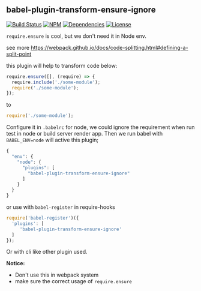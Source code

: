 ## babel-plugin-transform-ensure-ignore

[![Build Status](https://img.shields.io/travis/morlay/babel-plugin-transform-ensure-ignore.svg?style=flat-square)](https://travis-ci.org/morlay/babel-plugin-transform-ensure-ignore)
[![NPM](https://img.shields.io/npm/v/babel-plugin-transform-ensure-ignore.svg?style=flat-square)](https://npmjs.org/package/babel-plugin-transform-ensure-ignore)
[![Dependencies](https://img.shields.io/david/morlay/babel-plugin-transform-ensure-ignore.svg?style=flat-square)](https://david-dm.org/morlay/babel-plugin-transform-ensure-ignore)
[![License](https://img.shields.io/npm/l/babel-plugin-transform-ensure-ignore.svg?style=flat-square)](https://npmjs.org/package/babel-plugin-transform-ensure-ignore)


`require.ensure` is cool, but we don't need it in Node env.

see more <https://webpack.github.io/docs/code-splitting.html#defining-a-split-point>

this plugin will help to transform code below:

```js
require.ensure([], (require) => {
  require.include('./some-module');
  require('./some-module');
});
```

to
```js
require('./some-module');
```

Configure it in `.babelrc` for node, we could ignore the requirement when run test in node or build server render app.
Then we run babel with `BABEL_ENV=node` will active this plugin;


```js
{
  "env": {
    "node": {
      "plugins": [
        "babel-plugin-transform-ensure-ignore"
      ]
    }
  }
}
```

or use with `babel-register` in require-hooks

```js
require('babel-register')({
  'plugins': [
     'babel-plugin-transform-ensure-ignore'
  ]
});
```

Or with cli like other plugin used.

**Notice:**

* Don't use this in webpack system
* make sure the correct usage of `require.ensure`
